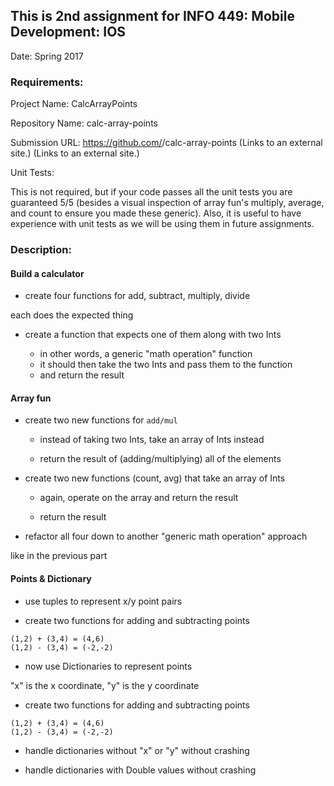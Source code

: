 ## This is 2nd assignment for INFO 449: Mobile Development: IOS

Date: Spring 2017

### Requirements:

Project Name: CalcArrayPoints

Repository Name: calc-array-points

Submission URL: https://github.com/<your-github-username>/calc-array-points (Links to an external site.) (Links to an external site.)

Unit Tests:

This is not required, but if your code passes all the unit tests you are guaranteed 5/5 (besides a visual inspection of array fun's multiply, average, and count to ensure you made these generic). Also, it is useful to have experience with unit tests as we will be using them in future assignments.

### Description:

#### Build a calculator

- create four functions for add, subtract, multiply, divide

each does the expected thing

- create a function that expects one of them along with two Ints

    - in other words, a generic "math operation" function
    - it should then take the two Ints and pass them to the function
    - and return the result
    
#### Array fun

- create two new functions for `add/mul`

    - instead of taking two Ints, take an array of Ints instead
    
    - return the result of (adding/multiplying) all of the elements

- create two new functions (count, avg) that take an array of Ints

    - again, operate on the array and return the result
    
    - return the result

- refactor all four down to another "generic math operation" approach

like in the previous part

#### Points &amp; Dictionary

- use tuples to represent x/y point pairs

- create two functions for adding and subtracting points
```
(1,2) + (3,4) = (4,6)
(1,2) - (3,4) = (-2,-2)
```
- now use Dictionaries to represent points

"x" is the x coordinate, "y" is the y coordinate

- create two functions for adding and subtracting points
```
(1,2) + (3,4) = (4,6)
(1,2) - (3,4) = (-2,-2)
```
- handle dictionaries without "x" or "y" without crashing

- handle dictionaries with Double values without crashing












